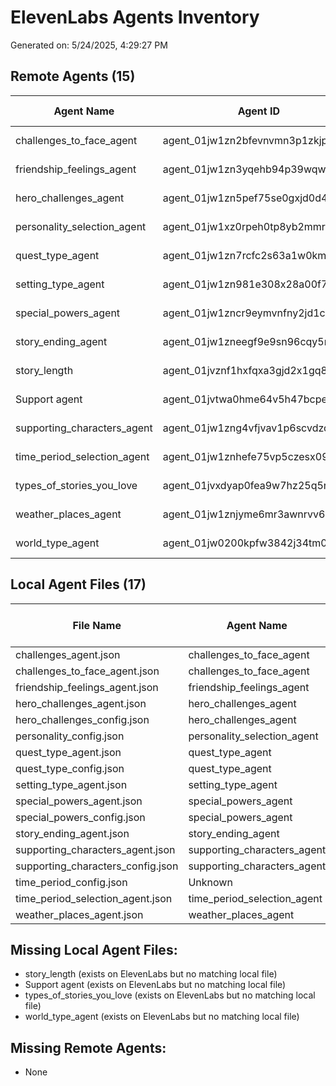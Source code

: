# ElevenLabs Agents Inventory

Generated on: 5/24/2025, 4:29:27 PM

## Remote Agents (15)

| Agent Name | Agent ID | Creation Date |
|------------|----------|---------------|
| challenges_to_face_agent | agent_01jw1zn2bfevnvmn3p1zkjp1nm | Invalid Date |
| friendship_feelings_agent | agent_01jw1zn3yqehb94p39wqw7atan | Invalid Date |
| hero_challenges_agent | agent_01jw1zn5pef75se0gxjd0d4sbd | Invalid Date |
| personality_selection_agent | agent_01jw1xz0rpeh0tp8yb2mmr1zm8 | Invalid Date |
| quest_type_agent | agent_01jw1zn7rcfc2s63a1w0km3jdg | Invalid Date |
| setting_type_agent | agent_01jw1zn981e308x28a00f7km00 | Invalid Date |
| special_powers_agent | agent_01jw1zncr9eymvnfny2jd1c127 | Invalid Date |
| story_ending_agent | agent_01jw1zneegf9e9sn96cqy5m6a6 | Invalid Date |
| story_length | agent_01jvznf1hxfqxa3gjd2x1gq8w4 | Invalid Date |
| Support agent | agent_01jvtwa0hme64v5h47bcpeswb4 | Invalid Date |
| supporting_characters_agent | agent_01jw1zng4vfjvav1p6scvdzqv1 | Invalid Date |
| time_period_selection_agent | agent_01jw1znhefe75vp5czesx09wc3 | Invalid Date |
| types_of_stories_you_love | agent_01jvxdyap0fea9w7hz25q5rg2z | Invalid Date |
| weather_places_agent | agent_01jw1znjyme6mr3awnrvv689ta | Invalid Date |
| world_type_agent | agent_01jw0200kpfw3842j34tm02ved | Invalid Date |

## Local Agent Files (17)

| File Name | Agent Name | Has Conversation Config |
|-----------|------------|--------------------------|
| challenges_agent.json | challenges_to_face_agent | Yes |
| challenges_to_face_agent.json | challenges_to_face_agent | Yes |
| friendship_feelings_agent.json | friendship_feelings_agent | Yes |
| hero_challenges_agent.json | hero_challenges_agent | Yes |
| hero_challenges_config.json | hero_challenges_agent | No |
| personality_config.json | personality_selection_agent | Yes |
| quest_type_agent.json | quest_type_agent | Yes |
| quest_type_config.json | quest_type_agent | No |
| setting_type_agent.json | setting_type_agent | Yes |
| special_powers_agent.json | special_powers_agent | Yes |
| special_powers_config.json | special_powers_agent | No |
| story_ending_agent.json | story_ending_agent | Yes |
| supporting_characters_agent.json | supporting_characters_agent | Yes |
| supporting_characters_config.json | supporting_characters_agent | No |
| time_period_config.json | Unknown | No |
| time_period_selection_agent.json | time_period_selection_agent | Yes |
| weather_places_agent.json | weather_places_agent | Yes |

## Missing Local Agent Files:

- story_length (exists on ElevenLabs but no matching local file)
- Support agent (exists on ElevenLabs but no matching local file)
- types_of_stories_you_love (exists on ElevenLabs but no matching local file)
- world_type_agent (exists on ElevenLabs but no matching local file)

## Missing Remote Agents:

- None
